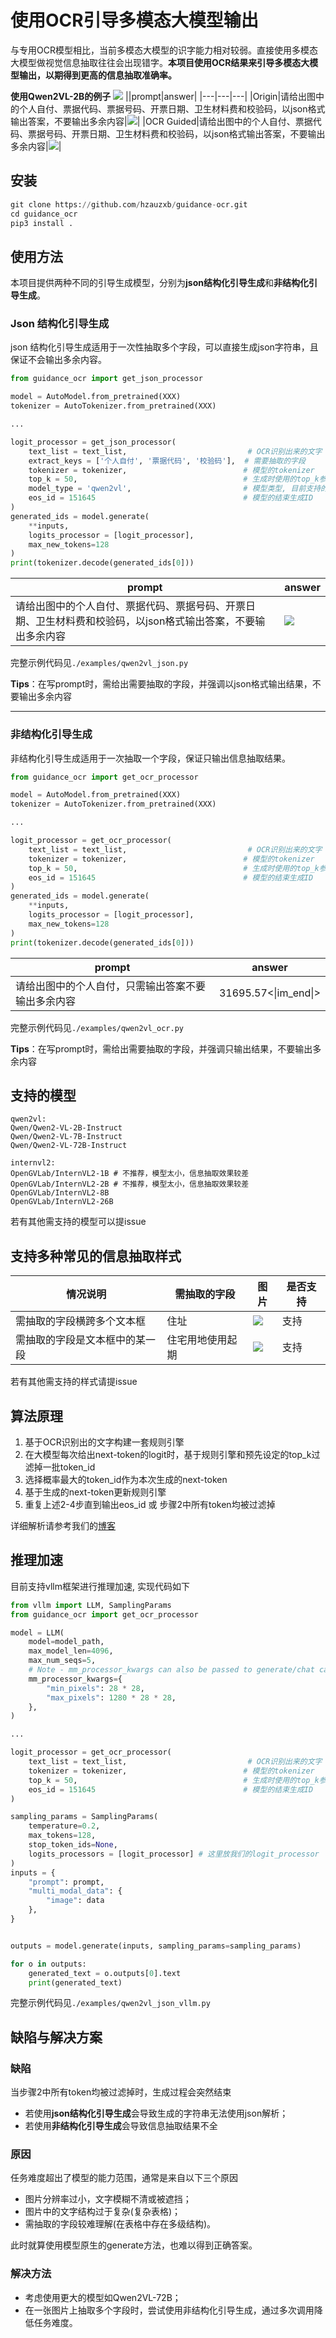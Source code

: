 # 使用OCR引导多模态大模型输出


与专用OCR模型相比，当前多模态大模型的识字能力相对较弱。直接使用多模态大模型做视觉信息抽取往往会出现错字。**本项目使用OCR结果来引导多模态大模型输出，以期得到更高的信息抽取准确率。**


**使用Qwen2VL-2B的例子**
![](./imgs/bad_example.png)
||prompt|answer|
|---|---|---|
|Origin|请给出图中的个人自付、票据代码、票据号码、开票日期、卫生材料费和校验码，以json格式输出答案，不要输出多余内容|![](./imgs/origin_output.png)|
|OCR Guided|请给出图中的个人自付、票据代码、票据号码、开票日期、卫生材料费和校验码，以json格式输出答案，不要输出多余内容|![](./imgs/guided_output.png)|

## 安装
```python
git clone https://github.com/hzauzxb/guidance-ocr.git
cd guidance_ocr
pip3 install .
```

## 使用方法
本项目提供两种不同的引导生成模型，分别为**json结构化引导生成**和**非结构化引导生成**。

### Json 结构化引导生成
json 结构化引导生成适用于一次性抽取多个字段，可以直接生成json字符串，且保证不会输出多余内容。
```python
from guidance_ocr import get_json_processor

model = AutoModel.from_pretrained(XXX)
tokenizer = AutoTokenizer.from_pretrained(XXX)

...

logit_processor = get_json_processor(
    text_list = text_list,                           # OCR识别出来的文字
    extract_keys = ['个人自付', '票据代码', '校验码'],  # 需要抽取的字段
    tokenizer = tokenizer,                          # 模型的tokenizer
    top_k = 50,                                     # 生成时使用的top_k参数，建议设置在50-100的范围内
    model_type = 'qwen2vl',                         # 模型类型, 目前支持的模型类型见下一节
    eos_id = 151645                                 # 模型的结束生成ID
)
generated_ids = model.generate(
    **inputs,
    logits_processor = [logit_processor],
    max_new_tokens=128
)
print(tokenizer.decode(generated_ids[0]))

```
|prompt|answer|
|-|-----|
|请给出图中的个人自付、票据代码、票据号码、开票日期、卫生材料费和校验码，以json格式输出答案，不要输出多余内容|![](./imgs/guided_output.png)|

完整示例代码见`./examples/qwen2vl_json.py`

**Tips**：在写prompt时，需给出需要抽取的字段，并强调以json格式输出结果，不要输出多余内容

----

### 非结构化引导生成
非结构化引导生成适用于一次抽取一个字段，保证只输出信息抽取结果。
```python
from guidance_ocr import get_ocr_processor

model = AutoModel.from_pretrained(XXX)
tokenizer = AutoTokenizer.from_pretrained(XXX)

...

logit_processor = get_ocr_processor(
    text_list = text_list,                           # OCR识别出来的文字
    tokenizer = tokenizer,                          # 模型的tokenizer
    top_k = 50,                                     # 生成时使用的top_k参数，建议设置在50-100的范围内
    eos_id = 151645                                 # 模型的结束生成ID
)
generated_ids = model.generate(
    **inputs,
    logits_processor = [logit_processor],
    max_new_tokens=128
)
print(tokenizer.decode(generated_ids[0]))

```
|prompt|answer|
|-|-----|
|请给出图中的个人自付，只需输出答案不要输出多余内容|31695.57<&#124;im_end&#124;>|

完整示例代码见`./examples/qwen2vl_ocr.py`

**Tips**：在写prompt时，需给出需要抽取的字段，并强调只输出结果，不要输出多余内容

## 支持的模型
```
qwen2vl:
Qwen/Qwen2-VL-2B-Instruct
Qwen/Qwen2-VL-7B-Instruct
Qwen/Qwen2-VL-72B-Instruct

internvl2:
OpenGVLab/InternVL2-1B # 不推荐，模型太小，信息抽取效果较差
OpenGVLab/InternVL2-2B # 不推荐，模型太小，信息抽取效果较差
OpenGVLab/InternVL2-8B
OpenGVLab/InternVL2-26B
```
若有其他需支持的模型可以提issue

## 支持多种常见的信息抽取样式

|情况说明|需抽取的字段|图片|是否支持|
|---|---|---|---|
|需抽取的字段横跨多个文本框|住址|![](./imgs/idcard.jpg)|支持|
|需抽取的字段是文本框中的某一段|住宅用地使用起期|![](./imgs/date.png)|支持|

若有其他需支持的样式请提issue

## 算法原理

1. 基于OCR识别出的文字构建一套规则引擎
2. 在大模型每次给出next-token的logit时，基于规则引擎和预先设定的top_k过滤掉一批token_id
3. 选择概率最大的token_id作为本次生成的next-token
4. 基于生成的next-token更新规则引擎
5. 重复上述2-4步直到输出eos_id 或 步骤2中所有token均被过滤掉

详细解析请参考我们的[博客](https://zhuanlan.zhihu.com/p/7783443583)

## 推理加速
目前支持vllm框架进行推理加速, 实现代码如下
```python
from vllm import LLM, SamplingParams
from guidance_ocr import get_ocr_processor

model = LLM(
    model=model_path,
    max_model_len=4096,
    max_num_seqs=5,
    # Note - mm_processor_kwargs can also be passed to generate/chat calls
    mm_processor_kwargs={
        "min_pixels": 28 * 28,
        "max_pixels": 1280 * 28 * 28,
    },
)

...

logit_processor = get_ocr_processor(
    text_list = text_list,                           # OCR识别出来的文字
    tokenizer = tokenizer,                          # 模型的tokenizer
    top_k = 50,                                     # 生成时使用的top_k参数，建议设置在50-100的范围内
    eos_id = 151645                                 # 模型的结束生成ID
)

sampling_params = SamplingParams(
    temperature=0.2,
    max_tokens=128,
    stop_token_ids=None,
    logits_processors = [logit_processor] # 这里放我们的logit_processor
)
inputs = {
    "prompt": prompt,
    "multi_modal_data": {
        "image": data
    },
}


outputs = model.generate(inputs, sampling_params=sampling_params)

for o in outputs:
    generated_text = o.outputs[0].text
    print(generated_text)
```
完整示例代码见`./examples/qwen2vl_json_vllm.py`

## 缺陷与解决方案

### 缺陷
当步骤2中所有token均被过滤掉时，生成过程会突然结束
* 若使用**json结构化引导生成**会导致生成的字符串无法使用json解析；
* 若使用**非结构化引导生成**会导致信息抽取结果不全

### 原因
任务难度超出了模型的能力范围，通常是来自以下三个原因
* 图片分辨率过小，文字模糊不清或被遮挡；
* 图片中的文字结构过于复杂(复杂表格)；
* 需抽取的字段较难理解(在表格中存在多级结构)。

此时就算使用模型原生的generate方法，也难以得到正确答案。

### 解决方法
* 考虑使用更大的模型如Qwen2VL-72B；
* 在一张图片上抽取多个字段时，尝试使用非结构化引导生成，通过多次调用降低任务难度。
